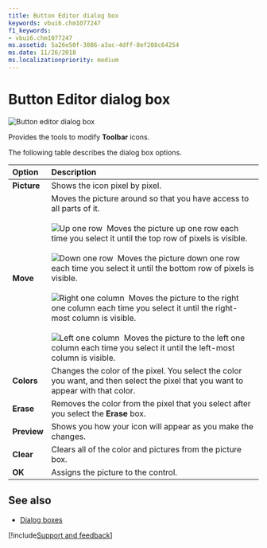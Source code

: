 ```yaml
---
title: Button Editor dialog box
keywords: vbui6.chm1077247
f1_keywords:
- vbui6.chm1077247
ms.assetid: 5a26e50f-3086-a3ac-4dff-8ef208c64254
ms.date: 11/26/2018
ms.localizationpriority: medium
---
```



# Button Editor dialog box

![Button editor dialog box](../../../images/editpict_ZA01201602.gif)

Provides the tools to modify **Toolbar** icons.

The following table describes the dialog box options.

|Option|Description|
|:-----|:----------|
|**Picture**|Shows the icon pixel by pixel.|
|**Move**|Moves the picture around so that you have access to all parts of it.<br/><br/>![Up one row](../../../images/moveup_ZA01201630.gif)&nbsp;&nbsp;Moves the picture up one row each time you select it until the top row of pixels is visible.<br/><br/>![Down one row](../../../images/movedwn_ZA01201627.gif)&nbsp;&nbsp;Moves the picture down one row each time you select it until the bottom row of pixels is visible.<br/><br/>![Right one column](../../../images/movert_ZA01201629.gif)&nbsp;&nbsp;Moves the picture to the right one column each time you select it until the right-most column is visible.<br/><br/>![Left one column](../../../images/movelt_ZA01201628.gif)&nbsp;&nbsp;Moves the picture to the left one column each time you select it until the left-most column is visible.|
|**Colors**|Changes the color of the pixel. You select the color you want, and then select the pixel that you want to appear with that color.|
|**Erase**|Removes the color from the pixel that you select after you select the **Erase** box.|
|**Preview**|Shows you how your icon will appear as you make the changes.|
|**Clear**|Clears all of the color and pictures from the picture box.|
|**OK**|Assigns the picture to the control.|

## See also

- [Dialog boxes](../dialog-boxes.md)

[!include[Support and feedback](~/includes/feedback-boilerplate.md)]